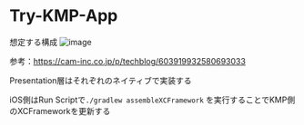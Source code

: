 # Try-KMP-App

想定する構成
![image](https://github.com/Nao-RandD/Try-KMP-App/assets/72324850/84e5b2e6-dd8a-4452-b097-74e128ef6aeb)

参考：https://cam-inc.co.jp/p/techblog/603919932580693033

Presentation層はそれぞれのネイティブで実装する

iOS側はRun Scriptで`./gradlew assembleXCFramework` を実行することでKMP側のXCFrameworkを更新する
